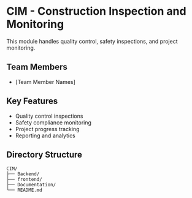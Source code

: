 # CIM - Construction Inspection and Monitoring

This module handles quality control, safety inspections, and project monitoring.

## Team Members
- [Team Member Names]

## Key Features
- Quality control inspections
- Safety compliance monitoring
- Project progress tracking
- Reporting and analytics

## Directory Structure
```
CIM/
├── Backend/
├── frontend/
├── Documentation/
└── README.md
```